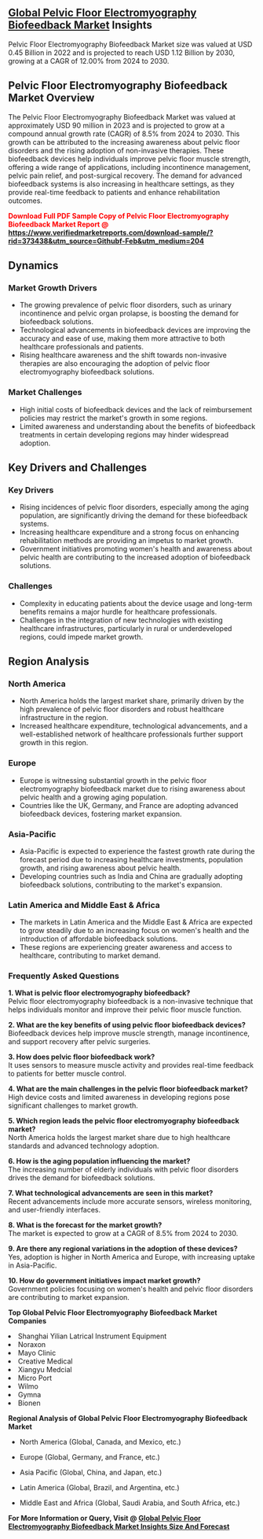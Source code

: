 <h2><a href="https://www.verifiedmarketreports.com/download-sample/?rid=373438&amp;utm_source=Githubf&amp;utm_medium=204" target="_blank">Global Pelvic Floor Electromyography Biofeedback Market</a> Insights</h2><p>Pelvic Floor Electromyography Biofeedback Market size was valued at USD 0.45 Billion in 2022 and is projected to reach USD 1.12 Billion by 2030, growing at a CAGR of 12.00% from 2024 to 2030.</p><p> <h2>Pelvic Floor Electromyography Biofeedback Market Overview</h2> <p>The Pelvic Floor Electromyography Biofeedback Market was valued at approximately USD 90 million in 2023 and is projected to grow at a compound annual growth rate (CAGR) of 8.5% from 2024 to 2030. This growth can be attributed to the increasing awareness about pelvic floor disorders and the rising adoption of non-invasive therapies. These biofeedback devices help individuals improve pelvic floor muscle strength, offering a wide range of applications, including incontinence management, pelvic pain relief, and post-surgical recovery. The demand for advanced biofeedback systems is also increasing in healthcare settings, as they provide real-time feedback to patients and enhance rehabilitation outcomes.</p> <p><strong><p><span class=""><span style="color: #ff0000;"><strong>Download Full PDF Sample Copy of Pelvic Floor Electromyography Biofeedback Market Report</strong> @ </span><a href="https://www.verifiedmarketreports.com/download-sample/?rid=373438&amp;utm_source=Githubf-Feb&amp;utm_medium=204" target="_blank">https://www.verifiedmarketreports.com/download-sample/?rid=373438&amp;utm_source=Githubf-Feb&amp;utm_medium=204</a></span></p></strong></p> <h2>Dynamics</h2> <h3>Market Growth Drivers</h3> <ul> <li>The growing prevalence of pelvic floor disorders, such as urinary incontinence and pelvic organ prolapse, is boosting the demand for biofeedback solutions.</li> <li>Technological advancements in biofeedback devices are improving the accuracy and ease of use, making them more attractive to both healthcare professionals and patients.</li> <li>Rising healthcare awareness and the shift towards non-invasive therapies are also encouraging the adoption of pelvic floor electromyography biofeedback solutions.</li> </ul> <h3>Market Challenges</h3> <ul> <li>High initial costs of biofeedback devices and the lack of reimbursement policies may restrict the market's growth in some regions.</li> <li>Limited awareness and understanding about the benefits of biofeedback treatments in certain developing regions may hinder widespread adoption.</li> </ul> <h2>Key Drivers and Challenges</h2> <h3>Key Drivers</h3> <ul> <li>Rising incidences of pelvic floor disorders, especially among the aging population, are significantly driving the demand for these biofeedback systems.</li> <li>Increasing healthcare expenditure and a strong focus on enhancing rehabilitation methods are providing an impetus to market growth.</li> <li>Government initiatives promoting women's health and awareness about pelvic health are contributing to the increased adoption of biofeedback solutions.</li> </ul> <h3>Challenges</h3> <ul> <li>Complexity in educating patients about the device usage and long-term benefits remains a major hurdle for healthcare professionals.</li> <li>Challenges in the integration of new technologies with existing healthcare infrastructures, particularly in rural or underdeveloped regions, could impede market growth.</li> </ul> <h2>Region Analysis</h2> <h3>North America</h3> <ul> <li>North America holds the largest market share, primarily driven by the high prevalence of pelvic floor disorders and robust healthcare infrastructure in the region.</li> <li>Increased healthcare expenditure, technological advancements, and a well-established network of healthcare professionals further support growth in this region.</li> </ul> <h3>Europe</h3> <ul> <li>Europe is witnessing substantial growth in the pelvic floor electromyography biofeedback market due to rising awareness about pelvic health and a growing aging population.</li> <li>Countries like the UK, Germany, and France are adopting advanced biofeedback devices, fostering market expansion.</li> </ul> <h3>Asia-Pacific</h3> <ul> <li>Asia-Pacific is expected to experience the fastest growth rate during the forecast period due to increasing healthcare investments, population growth, and rising awareness about pelvic health.</li> <li>Developing countries such as India and China are gradually adopting biofeedback solutions, contributing to the market's expansion.</li> </ul> <h3>Latin America and Middle East & Africa</h3> <ul> <li>The markets in Latin America and the Middle East & Africa are expected to grow steadily due to an increasing focus on women's health and the introduction of affordable biofeedback solutions.</li> <li>These regions are experiencing greater awareness and access to healthcare, contributing to market demand.</li> </ul> <h3>Frequently Asked Questions</h3> <p><strong>1. What is pelvic floor electromyography biofeedback?</strong> <br>Pelvic floor electromyography biofeedback is a non-invasive technique that helps individuals monitor and improve their pelvic floor muscle function.</p> <p><strong>2. What are the key benefits of using pelvic floor biofeedback devices?</strong> <br>Biofeedback devices help improve muscle strength, manage incontinence, and support recovery after pelvic surgeries.</p> <p><strong>3. How does pelvic floor biofeedback work?</strong> <br>It uses sensors to measure muscle activity and provides real-time feedback to patients for better muscle control.</p> <p><strong>4. What are the main challenges in the pelvic floor biofeedback market?</strong> <br>High device costs and limited awareness in developing regions pose significant challenges to market growth.</p> <p><strong>5. Which region leads the pelvic floor electromyography biofeedback market?</strong> <br>North America holds the largest market share due to high healthcare standards and advanced technology adoption.</p> <p><strong>6. How is the aging population influencing the market?</strong> <br>The increasing number of elderly individuals with pelvic floor disorders drives the demand for biofeedback solutions.</p> <p><strong>7. What technological advancements are seen in this market?</strong> <br>Recent advancements include more accurate sensors, wireless monitoring, and user-friendly interfaces.</p> <p><strong>8. What is the forecast for the market growth?</strong> <br>The market is expected to grow at a CAGR of 8.5% from 2024 to 2030.</p> <p><strong>9. Are there any regional variations in the adoption of these devices?</strong> <br>Yes, adoption is higher in North America and Europe, with increasing uptake in Asia-Pacific.</p> <p><strong>10. How do government initiatives impact market growth?</strong> <br>Government policies focusing on women's health and pelvic floor disorders are contributing to market expansion.</p> </p><p><strong>Top Global Pelvic Floor Electromyography Biofeedback Market Companies</strong></p><div data-test-id=""><p><li>Shanghai Yilian Latrical Instrument Equipment</li><li> Noraxon</li><li> Mayo Clinic</li><li> Creative Medical</li><li> Xiangyu Medcial</li><li> Micro Port</li><li> Wilmo</li><li> Gymna</li><li> Bionen</li></p><div><strong>Regional Analysis of&nbsp;Global Pelvic Floor Electromyography Biofeedback Market</strong></div><ul><li dir="ltr"><p dir="ltr">North America&nbsp;(Global, Canada, and Mexico, etc.)</p></li><li dir="ltr"><p dir="ltr">Europe (Global, Germany, and France, etc.)</p></li><li dir="ltr"><p dir="ltr">Asia Pacific&nbsp;(Global, China, and Japan, etc.)</p></li><li dir="ltr"><p dir="ltr">Latin America&nbsp;(Global, Brazil, and Argentina, etc.)</p></li><li dir="ltr">Middle East and Africa&nbsp;(Global, Saudi Arabia, and South Africa, etc.)</li></ul><p><strong>For More Information or Query, Visit @&nbsp;</strong><strong><a href="https://www.verifiedmarketreports.com/product/pelvic-floor-electromyography-biofeedback-market/?utm_source=Githubf&amp;utm_medium=204" target="_blank">Global Pelvic Floor Electromyography Biofeedback Market Insights Size And Forecast</a></strong></p></div>
